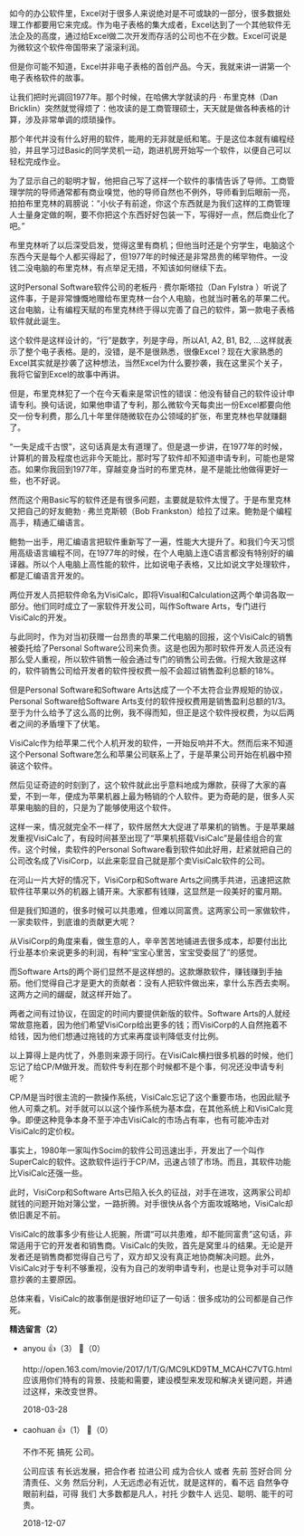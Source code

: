 如今的办公软件里，Excel对于很多人来说绝对是不可或缺的一部分，很多数据处理工作都要用它来完成。作为电子表格的集大成者，Excel达到了一个其他软件无法企及的高度，通过给Excel做二次开发而存活的公司也不在少数。Excel可说是为微软这个软件帝国带来了滚滚利润。

但是你可能不知道，Excel并非电子表格的首创产品。今天，我就来讲一讲第一个电子表格软件的故事。

让我们把时光调回1977年。那个时候，在哈佛大学就读的丹 · 布里克林（Dan Bricklin）突然就觉得烦了：他攻读的是工商管理硕士，天天就是做各种表格的计算，涉及非常单调的烦琐操作。

那个年代并没有什么好用的软件，能用的无非就是纸和笔。于是这位本就有编程经验，并且学习过Basic的同学灵机一动，跑进机房开始写一个软件，以便自己可以轻松完成作业。

为了显示自己的聪明才智，他把自己写了这样一个软件的事情告诉了导师。工商管理学院的导师通常都有商业嗅觉，他的导师自然也不例外，导师看到后眼前一亮，拍拍布里克林的肩膀说：“小伙子有前途，你这个东西就是为我们这样的工商管理人士量身定做的啊，要不你把这个东西好好包装一下，写得好一点，然后商业化了吧。”

布里克林听了以后深受启发，觉得这里有商机；但他当时还是个穷学生，电脑这个东西今天是每个人都买得起了，但1977年的时候还是非常昂贵的稀罕物件。一没钱二没电脑的布里克林，有点举足无措，不知该如何继续下去。

这时Personal Software软件公司的老板丹 · 费尔斯塔拉（Dan Fylstra ）听说了这件事，于是非常慷慨地赠给布里克林一台个人电脑，也就当时著名的苹果二代。这台电脑，让有编程天赋的布里克林终于得以完善了自己的软件，第一款电子表格软件就此诞生。

这个软件是这样设计的，“行”是数字，列是字母，所以A1, A2, B1, B2, …这样就表示了整个电子表格。是的，没错，是不是很熟悉，很像Excel？现在大家熟悉的Excel其实就是抄袭了这种想法，当然Excel为什么要抄袭，我在这里买个关子，我将它留到Excel的故事中再讲。

但是，布里克林犯了一个在今天看来是常识性的错误：他没有替自己的软件设计申请专利。换句话说，如果他申请了专利，那么微软今天每卖出一份Excel都要向他交一份专利费，那么几十年里伴随微软在办公领域的扩张，布里克林也早就赚翻了。

“一失足成千古恨”，这句话真是太有道理了。但是退一步讲，在1977年的时候，计算机的普及程度也远非今天能比，那时写了软件却不知道申请专利，可能也是常态。如果你我回到1977年，穿越变身当时的布里克林，是不是能比他做得更好一些，也不好说。

然而这个用Basic写的软件还是有很多问题，主要就是软件太慢了。于是布里克林又把自己的好友鲍勃 · 弗兰克斯顿（Bob Frankston）给拉了过来。鲍勃是个编程高手，精通汇编语言。

鲍勃一出手，用汇编语言把软件重新写了一遍，性能大大提升了。和我们今天习惯用高级语言编程不同，在1977年的时候，在个人电脑上连C语言都没有特别好的编译器。所以个人电脑上高性能的软件，比如说电子表格，又比如说文字处理软件，都是汇编语言开发的。

两位开发人员把软件命名为VisiCalc，即将Visual和Calculation这两个单词各取一部分。他们同时成立了一家软件开发公司，叫作Software Arts，专门进行VisiCalc的开发。

与此同时，作为对当初获赠一台昂贵的苹果二代电脑的回报，这个VisiCalc的销售被委托给了Personal Software公司来负责。这是也因为那时软件开发人员还没有那么受人重视，所以软件销售一般会通过专门的销售公司去做。行规大致是这样的，软件销售公司给开发者的软件授权费一般不会超过销售盈利总额的18%。

但是Personal Software和Software Arts达成了一个不太符合业界规矩的协议，Personal Software给Software Arts支付的软件授权费用是销售盈利总额的1/3。至于为什么给予了这么高的比例，我不得而知，但正是这个软件授权费，为以后两者之间的矛盾埋下了伏笔。

VisiCalc作为给苹果二代个人机开发的软件，一开始反响并不大。然而后来不知道这个Personal Software怎么和苹果公司联系上了，于是苹果公司开始在机器中预装这个软件。

然后见证奇迹的时刻到了，这个软件就此出乎意料地成为爆款，获得了大家的喜爱，不到一年，便成为苹果机器上最为畅销的个人软件。更为奇葩的是，很多人买苹果电脑的目的，只是为了能够使用这个软件。

这样一来，情况就完全不一样了，软件居然大大促进了苹果机的销售。于是苹果越发重视VisiCalc了，有段时间甚至出现了“苹果机搭载VisiCalc”是最佳组合的宣传。这个时候，卖软件的Personal Software看到软件如此好用，赶紧就把自己的公司改名成了VisiCorp，以此来彰显自己就是那个卖VisiCalc软件的公司。

在河山一片大好的情况下，VisiCorp和Software Arts之间携手共进，迅速把这款软件往苹果以外的机器上铺开来。大家都有钱赚，这显然是一段美好的蜜月期。

但是我们知道的，很多时候可以共患难，但难以同富贵。这两家公司一家做软件，一家卖软件，到底谁的贡献更大呢？

从VisiCorp的角度来看，做生意的人，辛辛苦苦地铺进去很多成本，却要付出比行业基本价来说更多的利润，有种“宝宝心里苦，宝宝受委屈了”的感觉。

而Software Arts的两个哥们显然不是这样想的。这款爆款软件，赚钱赚到手抽筋。他们觉得自己才是更大的贡献者：没有人把软件做出来，拿什么东西去卖啊。这两方之间的龌龊，就这样开始了。

两者之间有过协议，在固定的时间内要提供新版的软件。Software Arts的人就经常故意拖着，因为他们希望VisiCorp给出更多的钱；而VisiCorp的人自然拖着不给钱，因为他们想通过拖钱的方式来再度谈判降低支付比例。

以上算得上是内忧了，外患则来源于同行。在VisiCalc横扫很多机器的时候，他们忘记了给CP/M做开发。而软件专利在那个时候都不是个事，何况还没申请专利呢？

CP/M是当时很主流的一款操作系统，VisiCalc忘记了这个重要市场，也因此赋予他人可乘之机。对手就可以以这个操作系统为基本盘，在其他系统上和VisiCalc竞争。即便这种竞争本身不至于冲击VisiCalc的市场占有率，也有可能冲击对VisiCalc的定价权。

事实上，1980年一家叫作Socim的软件公司迅速出手，开发出了一个叫作SuperCalc的软件。这款软件运行于CP/M，迅速占领了市场。而且，其软件功能比VisiCalc还强一些。

此时，VisiCorp和Software Arts已陷入长久的征战，对手在进攻，这两家公司却就钱的问题开始对簿公堂，一路折腾。对手很快从各个方面攻城略地，VisiCalc却依旧裹足不前。

VisiCalc的故事多少有些让人扼腕，所谓“可以共患难，却不能同富贵”这句话，非常适用于它的开发者和销售商。VisiCalc的失败，首先是窝里斗的结果。无论是开发者还是销售商都觉得自己亏了，双方却又没有真正地协商解决问题。此外，VisiCalc对于专利不够重视，没有为自己的发明申请专利，也是让竞争对手可以随意抄袭的主要原因。

总体来看，VisiCalc的故事倒是很好地印证了一句话：很多成功的公司都是自己作死。
<div><strong>精选留言（2）</strong></div><ul>
<li><span>anyou</span> 👍（3） 💬（0）<p>http:&#47;&#47;open.163.com&#47;movie&#47;2017&#47;1&#47;T&#47;G&#47;MC9LKD9TM_MCAHC7VTG.html
应该用你们特有的背景、技能和需要，建设模型来发现和解决关键问题，并通过这样，来改变世界。</p>2018-03-28</li><br/><li><span>caohuan</span> 👍（1） 💬（0）<p>不作不死 搞死 公司。

公司应该 有长远发展，把合作者 拉进公司 成为合伙人 或者 先前 签好合同 分清责任、义务  然后分利，人无远虑必有近忧，就是这样的，看不远 自然争夺眼前利益，可得 我们 大多数都是凡人，衬托 少数牛人 远见、聪明、能干的可贵。</p>2018-12-07</li><br/>
</ul>